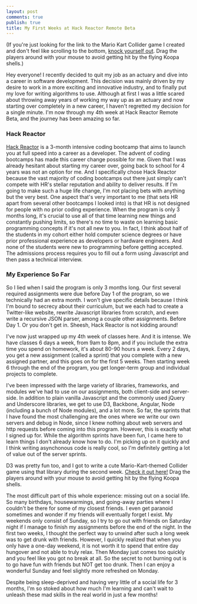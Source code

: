 ```yaml
---
layout: post
comments: true
publish: true
title: My First Weeks at Hack Reactor Remote Beta
---
```


(If you're just looking for the link to the Mario Kart Collider game I created and don't feel like scrolling to the bottom, [knock yourself out](http://codepen.io/LiuJoyceC/full/XmrLdQ/). Drag the players around with your mouse to avoid getting hit by the flying Koopa shells.)

Hey everyone! I recently decided to quit my job as an actuary and dive into a career in software development. This decision was mainly driven by my desire to work in a more exciting and innovative industry, and to finally put my love for writing algorithms to use. Although at first I was a little scared about throwing away years of working my way up as an actuary and now starting over completely in a new career, I haven't regretted my decision for a single minute. I'm now through my 4th week at Hack Reactor Remote Beta, and the journey has been amazing so far.

### Hack Reactor

[Hack Reactor](http://www.hackreactor.com) is a 3-month intensive coding bootcamp that aims to launch you at full speed into a career as a developer. The advent of coding bootcamps has made this career change possible for me. Given that I was already hesitant about starting my career over, going back to school for 4 years was not an option for me. And I specifically chose Hack Reactor because the vast majority of coding bootcamps out there just simply can't compete with HR's stellar reputation and ability to deliver results. If I'm going to make such a huge life change, I'm not placing bets with anything but the very best. One aspect that's very important to me (that sets HR apart from several other bootcamps I looked into) is that HR is not designed for people with no prior coding experience. When the program is only 3 months long, it's crucial to use all of that time learning new things and constantly pushing limits, so there's no time to waste on learning basic programming concepts if it's not all new to you. In fact, I think about half of the students in my cohort either hold computer science degrees or have prior professional experience as developers or hardware engineers. And none of the students were new to programming before getting accepted. The admissions process requires you to fill out a form using Javascript and then pass a technical interview.

### My Experience So Far

So I lied when I said the program is only 3 months long. Our first several required assignments were due before Day 1 of the program, so we technically had an extra month. I won't give specific details because I think I'm bound to secrecy about their curriculum, but we each had to create a Twitter-like website, rewrite Javascript libraries from scratch, and even write a recursive JSON parser, among a couple other assignments. Before Day 1. Or you don't get in. Sheesh, Hack Reactor is not kidding around!

I've now just wrapped up my 4th week of classes here. And it is intense. We have classes 6 days a week, from 9am to 8pm, and if you include the extra time you spend on homework, it's about 80-90 hours a week. Every 2 days, you get a new assignment (called a sprint) that you complete with a new assigned partner, and this goes on for the first 5 weeks. Then starting week 6 through the end of the program, you get longer-term group and individual projects to complete.

I've been impressed with the large variety of libraries, frameworks, and modules we've had to use on our assignments, both client-side and server-side. In addition to plain vanilla Javascript and the commonly used jQuery and Underscore libraries, we get to use D3, Backbone, Angular, Node (including a bunch of Node modules), and a lot more. So far, the sprints that I have found the most challenging are the ones where we write our own servers and debug in Node, since I knew nothing about web servers and http requests before coming into this program. However, this is exactly what I signed up for. While the algorithm sprints have been fun, I came here to learn things I don't already know how to do. I'm picking up on it quickly and I think writing asynchonous code is really cool, so I'm definitely getting a lot of value out of the server sprints.

D3 was pretty fun too, and I got to write a cute Mario-Kart-themed Collider game using that library during the second week. [Check it out here!](http://codepen.io/LiuJoyceC/full/XmrLdQ/) Drag the players around with your mouse to avoid getting hit by the flying Koopa shells.

The most difficult part of this whole experience: missing out on a social life. So many birthdays, housewarmings, and going-away parties where I couldn't be there for some of my closest friends. I even get paranoid sometimes and wonder if my friends will eventually forget I exist. My weekends only consist of Sunday, so I try to go out with friends on Saturday night if I manage to finish my assignments before the end of the night. In the first two weeks, I thought the perfect way to unwind after such a long week was to get drunk with friends. However, I quickly realized that when you only have a one-day weekend, it is not worth it to spend that entire day hungover and not able to truly relax. Then Monday just comes too quickly and you feel like you got no break at all. So the secret to not burning out is to go have fun with friends but NOT get too drunk. Then I can enjoy a wonderful Sunday and feel slightly more refreshed on Monday.

Despite being sleep-deprived and having very little of a social life for 3 months, I'm so stoked about how much I'm learning and can't wait to unleash these mad skills in the real world in just a few months!


